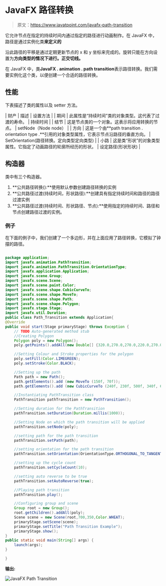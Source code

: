 # JavaFX 路径转换

> 原文：<https://www.javatpoint.com/javafx-path-transition>

它允许节点在指定的持续时间内通过指定的路径进行动画制作。在 JavaFX 中，路径是通过实例化类**来定义的**

沿此路径的平移是通过定期更新节点的 x 和 y 坐标来完成的。旋转只能在方向设置为**方向类型的情况下进行。正交切线。**

在 JavaFX 中，类**JavaFX . animation . path transition**表示路径转换。我们需要实例化这个类，以便创建一个合适的路径转换。

## 性能

下表描述了类的属性以及 setter 方法。

| 财产 | 描述 | 设置方法 |
| 期间 | 此属性是“持续时间”类的对象类型。这代表了过渡的寿命。 | 持续时间 |
| 结节 | 这是节点类的一个对象。这表示将应用转换的节点。 | setNode（Node node） |
| 方向 | 这是一个由**path transition . orientation type .**引用的对象类型属性，它表示节点沿路径的垂直方向。 | SetOrientation(路径转换。定向类型定向类型) |
| 小路 | 这是类“形状”的对象类型属性。它指定了动画路径的轮廓所经历的形状。 | 设定路径(形状形状) |

## 构造器

类中有三个构造器。

1.  **公共路径转换():**使用默认参数创建路径转换的实例
2.  **公共路径过渡(持续时间，形状路径):**创建具有指定持续时间和路径的路径过渡实例
3.  **公共路径过渡(持续时间、形状路径、节点):**使用指定的持续时间、路径和节点创建路径过渡的实例。

### 例子

在下面的例子中，我们创建了一个多边形，并在上面应用了路径转换，它模拟了钟摆的路径。

```java

package application;
import javafx.animation.PathTransition;
import javafx.animation.PathTransition.OrientationType;
import javafx.application.Application;
import javafx.scene.Group;
import javafx.scene.Scene;
import javafx.scene.paint.Color;
import javafx.scene.shape.CubicCurveTo;
import javafx.scene.shape.MoveTo;
import javafx.scene.shape.Path;
import javafx.scene.shape.Polygon;
import javafx.stage.Stage;
import javafx.util.Duration;
public class Path_Transition extends Application{
@Override
public void start(Stage primaryStage) throws Exception {
	// TODO Auto-generated method stub
	//Creating Polygon 
	Polygon poly = new Polygon(); 
	poly.getPoints().addAll(new Double[] {320.0,270.0,270.0,220.0,270.0,270.0,320.0,120.0,370.0,270.0,370.0,220.0});

	//Setting Colour and Stroke properties for the polygon  
	poly.setFill(Color.LIMEGREEN);
	poly.setStroke(Color.BLACK);

    //Setting up the path 
	Path path = new Path();
    path.getElements().add (new MoveTo (150f, 70f));
    path.getElements().add (new CubicCurveTo (240f, 230f, 500f, 340f, 600, 50f));

    //Instantiating PathTransition class 
    PathTransition pathTransition = new PathTransition();

    //Setting duration for the PathTransition
    pathTransition.setDuration(Duration.millis(1000));

    //Setting Node on which the path transition will be applied 
    pathTransition.setNode(poly);

    //setting path for the path transition 
    pathTransition.setPath(path);

    //setting orientation for the path transition 
    pathTransition.setOrientation(OrientationType.ORTHOGONAL_TO_TANGENT);

    //setting up the cycle count 
    pathTransition.setCycleCount(10);

    //setting auto reverse to be true 
    pathTransition.setAutoReverse(true);

    //Playing path transition 
    pathTransition.play();

    //Configuring group and scene 
    Group root = new Group();
	root.getChildren().addAll(poly);
	Scene scene = new Scene(root,700,350,Color.WHEAT);
	primaryStage.setScene(scene);
	primaryStage.setTitle("Path Transition Example");
	primaryStage.show();
}
public static void main(String[] args) {
	launch(args);
}

}

```

**输出:**

![JavaFX Path Transition](../img/ad4a1fe8b6b35a30eb9e1608780c312f.png)